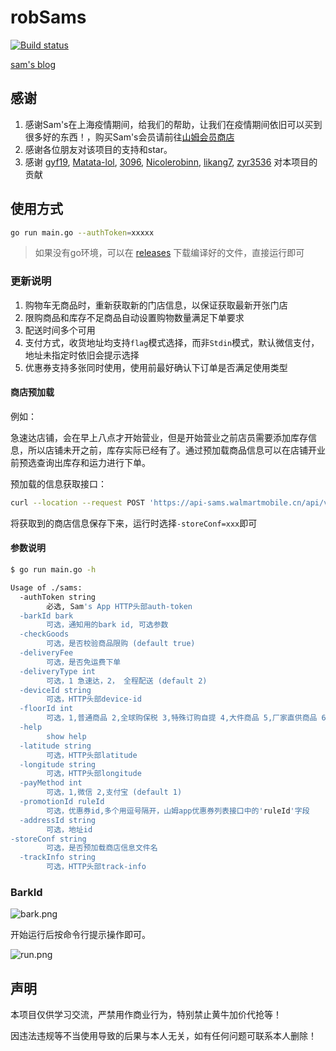 # robSams

[![Build status](https://ci.appveyor.com/api/projects/status/v5lt859vmjm3v9i5?svg=true)](https://ci.appveyor.com/project/iscod/sams)

[sam's blog](https://robgoods.github.io/sams/)

## 感谢

1. 感谢Sam's在上海疫情期间，给我们的帮助，让我们在疫情期间依旧可以买到很多好的东西！，购买Sam's会员请前往[山姆会员商店](https://www.samsclub.cn/)
1. 感谢各位朋友对该项目的支持和star。
1. 感谢 [gyf19](https://github.com/gyf19), [Matata-lol](https://github.com/Matata-lol), [3096](https://github.com/3096), [Nicolerobinn](https://github.com/Nicolerobinn), [likang7](https://github.com/likang7), [zyr3536](https://github.com/zyr3536)  对本项目的贡献

## 使用方式

```sh
go run main.go --authToken=xxxxx
```

> 如果没有go环境，可以在 [releases](https://github.com/robGoods/sams/releases) 下载编译好的文件，直接运行即可

### 更新说明

1. 购物车无商品时，重新获取新的门店信息，以保证获取最新开张门店
1. 限购商品和库存不足商品自动设置购物数量满足下单要求
1. 配送时间多个可用
1. 支付方式，收货地址均支持`flag`模式选择，而非`Stdin`模式，默认微信支付，地址未指定时依旧会提示选择
1. 优惠券支持多张同时使用，使用前最好确认下订单是否满足使用类型

#### 商店预加载

例如：

急速达店铺，会在早上八点才开始营业，但是开始营业之前店员需要添加库存信息，所以店铺未开之前，库存实际已经有了。通过预加载商品信息可以在店铺开业前预选查询出库存和运力进行下单。

预加载的信息获取接口：

```sh
curl --location --request POST 'https://api-sams.walmartmobile.cn/api/v1/sams/merchant/storeApi/getRecommendStoreListByLocation' --header 'auth-token: xxxxxx' --header 'Content-Type: application/json' --data-raw '{"longitude": "xxxxxxx","latitude": "xxxxxx"}'//token,longitude,latitude更换位自己的信息 
```

将获取到的商店信息保存下来，运行时选择`-storeConf=xxx`即可 

#### 参数说明

```sh
$ go run main.go -h

Usage of ./sams:
  -authToken string
    	必选, Sam's App HTTP头部auth-token
  -barkId bark
    	可选，通知用的bark id, 可选参数
  -checkGoods
        可选，是否校验商品限购 (default true)
  -deliveryFee
        可选，是否免运费下单
  -deliveryType int
    	可选，1 急速达，2， 全程配送 (default 2)
  -deviceId string
    	可选，HTTP头部device-id
  -floorId int
    	可选，1,普通商品 2,全球购保税 3,特殊订购自提 4,大件商品 5,厂家直供商品 6,特殊订购商品 7,失效商品 (default 1)
  -help
    	show help
  -latitude string
    	可选，HTTP头部latitude
  -longitude string
    	可选，HTTP头部longitude
  -payMethod int
    	可选，1,微信 2,支付宝 (default 1)
  -promotionId ruleId
    	可选，优惠券id,多个用逗号隔开，山姆app优惠券列表接口中的'ruleId'字段
  -addressId string
    	可选，地址id
-storeConf string
        可选，是否预加载商店信息文件名
  -trackInfo string
    	可选，HTTP头部track-info
```

### BarkId

![bark.png](https://robgoods.github.io/sams/assets/bark.png)

开始运行后按命令行提示操作即可。

![run.png](https://robgoods.github.io/sams/assets/run.png)

## 声明
本项目仅供学习交流，严禁用作商业行为，特别禁止黄牛加价代抢等！

因违法违规等不当使用导致的后果与本人无关，如有任何问题可联系本人删除！
